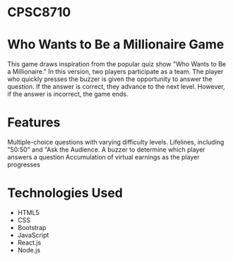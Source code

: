 # CPSC8710
# Who Wants to Be a Millionaire Game
This game draws inspiration from the popular quiz show "Who Wants to Be a Millionaire." In this version, two players participate as a team. The player who quickly presses the buzzer is given the opportunity to answer the question. If the answer is correct, they advance to the next level. However, if the answer is incorrect, the game ends.

# Features
 Multiple-choice questions with varying difficulty levels.
 Lifelines, including "50:50" and "Ask the Audience.
 A buzzer to determine which player answers a question
 Accumulation of virtual earnings as the player progresses

 # Technologies Used
  - HTML5
  - CSS
  - Bootstrap
  - JavaScript
  - React.js
  - Node.js




